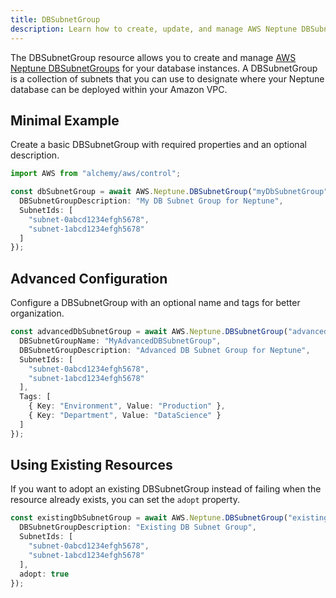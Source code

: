 ```yaml
---
title: DBSubnetGroup
description: Learn how to create, update, and manage AWS Neptune DBSubnetGroups using Alchemy Cloud Control.
---
```



The DBSubnetGroup resource allows you to create and manage [AWS Neptune DBSubnetGroups](https://docs.aws.amazon.com/neptune/latest/userguide/) for your database instances. A DBSubnetGroup is a collection of subnets that you can use to designate where your Neptune database can be deployed within your Amazon VPC.

## Minimal Example

Create a basic DBSubnetGroup with required properties and an optional description.

```ts
import AWS from "alchemy/aws/control";

const dbSubnetGroup = await AWS.Neptune.DBSubnetGroup("myDbSubnetGroup", {
  DBSubnetGroupDescription: "My DB Subnet Group for Neptune",
  SubnetIds: [
    "subnet-0abcd1234efgh5678",
    "subnet-1abcd1234efgh5678"
  ]
});
```

## Advanced Configuration

Configure a DBSubnetGroup with an optional name and tags for better organization.

```ts
const advancedDbSubnetGroup = await AWS.Neptune.DBSubnetGroup("advancedDbSubnetGroup", {
  DBSubnetGroupName: "MyAdvancedDBSubnetGroup",
  DBSubnetGroupDescription: "Advanced DB Subnet Group for Neptune",
  SubnetIds: [
    "subnet-0abcd1234efgh5678",
    "subnet-1abcd1234efgh5678"
  ],
  Tags: [
    { Key: "Environment", Value: "Production" },
    { Key: "Department", Value: "DataScience" }
  ]
});
```

## Using Existing Resources

If you want to adopt an existing DBSubnetGroup instead of failing when the resource already exists, you can set the `adopt` property.

```ts
const existingDbSubnetGroup = await AWS.Neptune.DBSubnetGroup("existingDbSubnetGroup", {
  DBSubnetGroupDescription: "Existing DB Subnet Group",
  SubnetIds: [
    "subnet-0abcd1234efgh5678",
    "subnet-1abcd1234efgh5678"
  ],
  adopt: true
});
```
